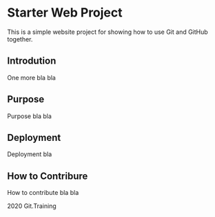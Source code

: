 # Starter Web Project

This is a simple website project for showing how to use Git and GitHub together.

## Introdution

One more bla bla

## Purpose

Purpose bla bla

## Deployment

Deployment bla

## How to Contribure

How to contribute bla bla

2020 Git.Training